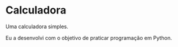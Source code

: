 # Calculadora
 Uma calculadora simples.

Eu a desenvolvi com o objetivo de praticar programação em Python.